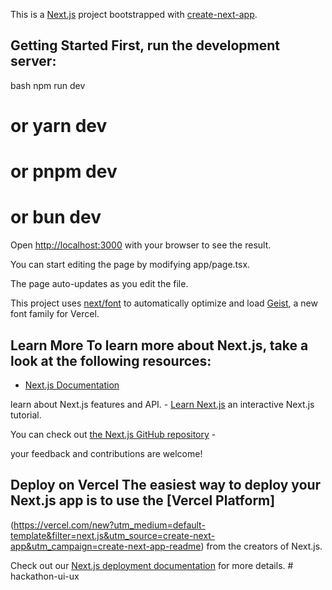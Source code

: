 This is a [Next.js](https://nextjs.org) project bootstrapped with [create-next-app](https://nextjs.org/docs/app/api-reference/cli/create-next-app). 

## Getting Started First, run the development server:

bash npm run dev
# or yarn dev
# or pnpm dev
# or bun dev  

Open [http://localhost:3000](http://localhost:3000) with your browser to see the result.

You can start editing the page by modifying app/page.tsx.

The page auto-updates as you edit the file.

This project uses [next/font](https://nextjs.org/docs/app/building-your-application/optimizing/fonts) to automatically optimize and load [Geist](https://vercel.com/font),
a new font family for Vercel.

## Learn More To learn more about Next.js, take a look at the following resources: 
- [Next.js Documentation](https://nextjs.org/docs) 

learn about Next.js features and API. -
[Learn Next.js](https://nextjs.org/learn) an interactive Next.js tutorial.

You can check out [the Next.js GitHub repository](https://github.com/vercel/next.js) -

your feedback and contributions are welcome! 

## Deploy on Vercel The easiest way to deploy your Next.js app is to use the [Vercel Platform]
(https://vercel.com/new?utm_medium=default-template&filter=next.js&utm_source=create-next-app&utm_campaign=create-next-app-readme) from the creators of Next.js.

Check out our [Next.js deployment documentation](https://nextjs.org/docs/app/building-your-application/deploying) for more details. # hackathon-ui-ux
